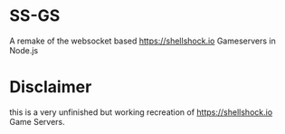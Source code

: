 # SS-GS
A remake of the websocket based https://shellshock.io Gameservers in Node.js

# Disclaimer
this is a very unfinished but working recreation of https://shellshock.io Game Servers.
